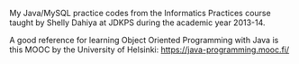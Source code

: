 My Java/MySQL practice codes from the Informatics Practices course taught by Shelly Dahiya at JDKPS during the academic year 2013-14.

A good reference for learning Object Oriented Programming with Java is this MOOC by the University of Helsinki: https://java-programming.mooc.fi/
